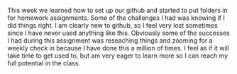 This week we learned how to set up our github and started to put folders in for homework assignments. Some of the challenges I had was knowing if I did things right. I am clearly new to github, so I feel very lost sometimes since I have never used anything like this. Obviously some of the successes I had during this assignment was reseaching things and zooming for a weekly check in because I have done this a million of times. I feel as if it will take time to get used to, but am very eager to learn more so I can reach my full potential in the class.
